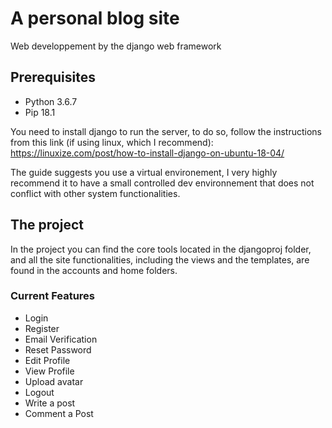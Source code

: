 # A personal blog site

Web developpement by the django web framework


## Prerequisites

- Python 3.6.7
- Pip 18.1


You need to install django to run the server, to do so, follow the instructions from this link (if using linux, which I recommend): https://linuxize.com/post/how-to-install-django-on-ubuntu-18-04/

The guide suggests you use a virtual environement, I very highly recommend it to have a small controlled dev environnement that does not conflict with other system functionalities.

## The project

In the project you can find the core tools located in the djangoproj folder, and all the site functionalities, including the views and the templates, are found in the accounts and home folders.


### Current Features

- Login
- Register
- Email Verification
- Reset Password
- Edit Profile
- View Profile
- Upload avatar
- Logout
- Write a post
- Comment a Post
